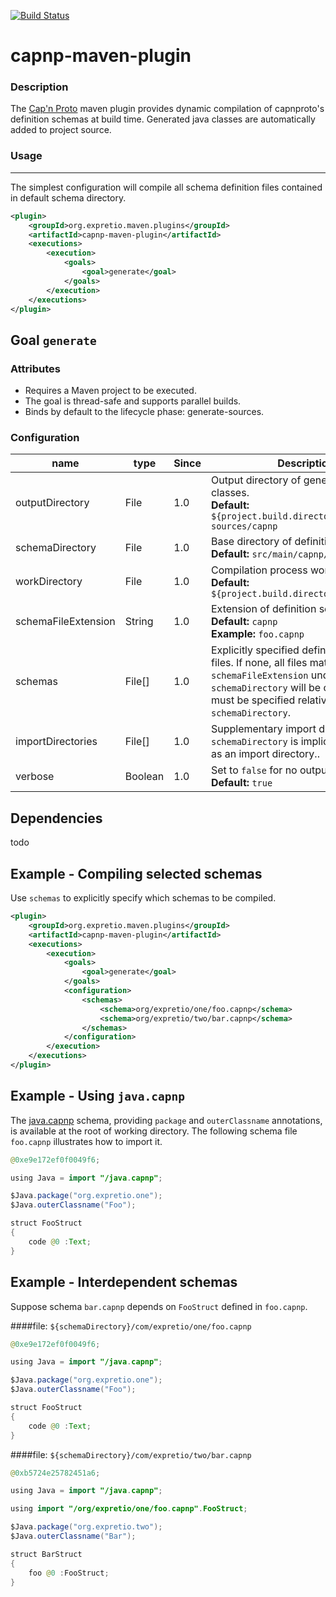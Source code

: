 [![Build Status](https://travis-ci.org/expretio/capnp-maven-plugin.svg?branch=master)](https://travis-ci.org/expretio/capnp-maven-plugin)

capnp-maven-plugin
==================

### Description

The [Cap'n Proto](http://capnproto.org) maven plugin provides dynamic compilation of capnproto's definition schemas at build time. Generated java classes are automatically added to project source.

### Usage
---------

The simplest configuration will compile all schema definition files contained in default schema directory.

```xml
<plugin>
    <groupId>org.expretio.maven.plugins</groupId>
    <artifactId>capnp-maven-plugin</artifactId>
    <executions>
        <execution>
            <goals>
                <goal>generate</goal>
            </goals>
        </execution>
    </executions>
</plugin>
```

Goal `generate`
---------------

### Attributes

* Requires a Maven project to be executed.
* The goal is thread-safe and supports parallel builds.
* Binds by default to the lifecycle phase: generate-sources.

### Configuration

| name | type | Since | Description |
| ---- | ---- | ----- | ----------- |
| outputDirectory | File | 1.0 | Output directory of generated java classes.<br/>**Default:** `${project.build.directory}/generated-sources/capnp` |
| schemaDirectory | File | 1.0 | Base directory of definition schemas.<br/>**Default:** `src/main/capnp/schema`|
| workDirectory | File | 1.0 | Compilation process working directory.<br/>**Default:** `${project.build.directory}/capnp-work` |
| schemaFileExtension | String | 1.0 | Extension of definition schema files.<br/>**Default:** `capnp`<br/>**Example:** `foo.capnp` |
| schemas | File[] | 1.0 | Explicitly specified definition schema files. If none, all files matching `schemaFileExtension` under `schemaDirectory` will be compiled. Files must be specified relatively from `schemaDirectory`.|
| importDirectories | File[] | 1.0 | Supplementary import directories. Note: `schemaDirectory` is implicitly considered as an import directory.. |
| verbose | Boolean | 1.0 | Set to `false` for no output.<br/>**Default:** `true` |


Dependencies
------------

todo

Example - Compiling selected schemas
------------------------------------

Use `schemas` to explicitly specify which schemas to be compiled.

```xml
<plugin>
    <groupId>org.expretio.maven.plugins</groupId>
    <artifactId>capnp-maven-plugin</artifactId>
    <executions>
        <execution>
            <goals>
                <goal>generate</goal>
            </goals>
            <configuration>
                <schemas>
                    <schema>org/expretio/one/foo.capnp</schema>
                    <schema>org/expretio/two/bar.capnp</schema>
                </schemas>
            </configuration>
        </execution>
    </executions>
</plugin>
```

Example - Using `java.capnp`
----------------------------

The [java.capnp](https://dwrensha.github.io/capnproto-java/index.html) schema, providing `package` and `outerClassname` annotations, is available at the root of working directory.
The following schema file `foo.capnp` illustrates how to import it.

```java
@0xe9e172ef0f0049f6;

using Java = import "/java.capnp";

$Java.package("org.expretio.one");
$Java.outerClassname("Foo");

struct FooStruct
{
    code @0 :Text;
}
```

Example - Interdependent schemas
---------------------------------

Suppose schema `bar.capnp` depends on `FooStruct` defined in `foo.capnp`.

####file: `${schemaDirectory}/com/expretio/one/foo.capnp`
```java
@0xe9e172ef0f0049f6;

using Java = import "/java.capnp";

$Java.package("org.expretio.one");
$Java.outerClassname("Foo");

struct FooStruct
{
    code @0 :Text;
}
```

####file: `${schemaDirectory}/com/expretio/two/bar.capnp`
```java
@0xb5724e25782451a6;

using Java = import "/java.capnp";

using import "/org/expretio/one/foo.capnp".FooStruct;

$Java.package("org.expretio.two");
$Java.outerClassname("Bar");

struct BarStruct
{
    foo @0 :FooStruct;
}
```
